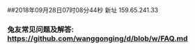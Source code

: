 ##2018年09月28日07时08分44秒 新址 159.65.241.33
### 兔友常见问题及解答: https://github.com/wanggonging/d/blob/w/FAQ.md
